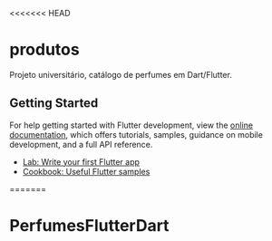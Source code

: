 <<<<<<< HEAD
# produtos

Projeto universitário, catálogo de perfumes em Dart/Flutter.

## Getting Started

For help getting started with Flutter development, view the
[online documentation](https://docs.flutter.dev/), which offers tutorials,
samples, guidance on mobile development, and a full API reference.

- [Lab: Write your first Flutter app](https://docs.flutter.dev/get-started/codelab)
- [Cookbook: Useful Flutter samples](https://docs.flutter.dev/cookbook)

=======
# PerfumesFlutterDart
>>>>>>
